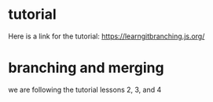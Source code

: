 # tutorial

Here is a link for the tutorial: https://learngitbranching.js.org/

# branching and merging
we are following the tutorial lessons 2, 3, and 4